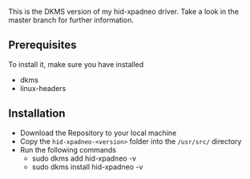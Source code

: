 This is the DKMS version of my hid-xpadneo driver. Take a look in the master branch for further information.

## Prerequisites
To install it, make sure you have installed
* dkms
* linux-headers

## Installation
* Download the Repository to your local machine
* Copy the `hid-xpadneo-<version>` folder into the `/usr/src/` directory
* Run the following commands
  * sudo dkms add hid-xpadneo -v <version>
  * sudo dkms install hid-xpadneo -v <version>

